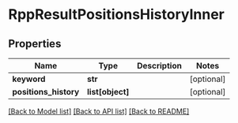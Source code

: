 # RppResultPositionsHistoryInner

## Properties
Name | Type | Description | Notes
------------ | ------------- | ------------- | -------------
**keyword** | **str** |  | [optional] 
**positions_history** | **list[object]** |  | [optional] 

[[Back to Model list]](../README.md#documentation-for-models) [[Back to API list]](../README.md#documentation-for-api-endpoints) [[Back to README]](../README.md)

